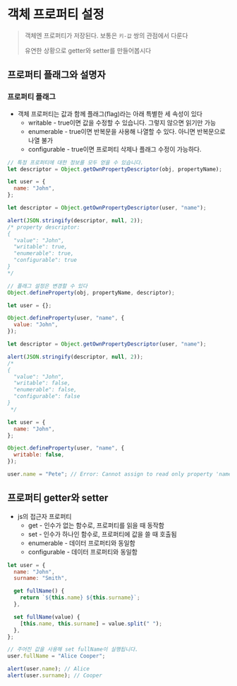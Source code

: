 # 객체 프로퍼티 설정

> 객체엔 프로퍼티가 저장된다. 보통은 `키-값` 쌍의 관점에서 다룬다
>
> 유연한 상황으로 getter와 setter를 만들어봅시다

## 프로퍼티 플래그와 설명자

### 프로퍼티 플래그

- 객체 프로퍼티는 값과 함께 플래그(flag)라는 아래 특별한 세 속성이 있다
  - writable - true이면 값을 수정할 수 있습니다. 그렇지 않으면 읽기만 가능
  - enumerable - true이면 반복문을 사용해 나열할 수 있다. 아니면 반복문으로 나열 불가
  - configurable - true이면 프로퍼티 삭제나 플래그 수정이 가능하다.

```javascript
// 특정 프로퍼티에 대한 정보를 모두 얻을 수 있습니다.
let descriptor = Object.getOwnPropertyDescriptor(obj, propertyName);

let user = {
  name: "John",
};

let descriptor = Object.getOwnPropertyDescriptor(user, "name");

alert(JSON.stringify(descriptor, null, 2));
/* property descriptor:
{
  "value": "John",
  "writable": true,
  "enumerable": true,
  "configurable": true
}
*/

// 플래그 설정은 변경할 수 있다
Object.defineProperty(obj, propertyName, descriptor);

let user = {};

Object.defineProperty(user, "name", {
  value: "John",
});

let descriptor = Object.getOwnPropertyDescriptor(user, "name");

alert(JSON.stringify(descriptor, null, 2));
/*
{
  "value": "John",
  "writable": false,
  "enumerable": false,
  "configurable": false
}
 */

let user = {
  name: "John",
};

Object.defineProperty(user, "name", {
  writable: false,
});

user.name = "Pete"; // Error: Cannot assign to read only property 'name'
```

## 프로퍼티 getter와 setter

- js의 접근자 프로퍼티
  - get - 인수가 없는 함수로, 프로퍼티를 읽을 때 동작함
  - set - 인수가 하나인 함수로, 프로퍼티에 값을 쓸 때 호출됨
  - enumerable - 데이터 프로퍼티와 동일함
  - configurable - 데이터 프로퍼티와 동일함

```javascript
let user = {
  name: "John",
  surname: "Smith",

  get fullName() {
    return `${this.name} ${this.surname}`;
  },

  set fullName(value) {
    [this.name, this.surname] = value.split(" ");
  },
};

// 주어진 값을 사용해 set fullName이 실행됩니다.
user.fullName = "Alice Cooper";

alert(user.name); // Alice
alert(user.surname); // Cooper
```
